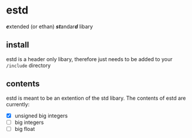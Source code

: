 # estd

***e***xtended (or ethan) ***st***andar***d*** libary

## install

estd is a header only libary, therefore just needs to be added to your `/include` directory

## contents

estd is meant to be an extention of the std libary. The contents of estd are currently:

- [x] unsigned big integers
- [ ] big integers
- [ ] big float
